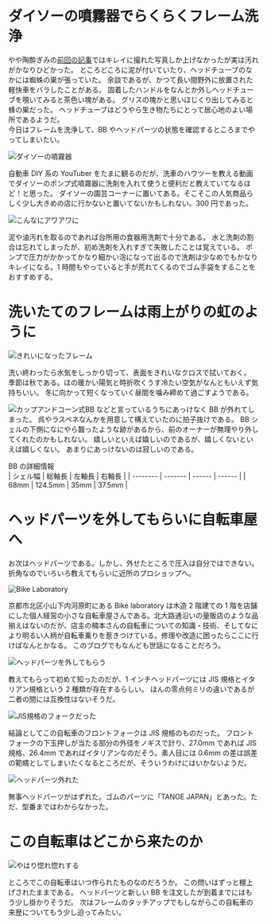 # ダイソーの噴霧器でらくらくフレーム洗浄

やや陶酔ぎみの[前回の記事](../raleigh-pioneer-classic-1)ではキレイに撮れた写真しか上げなかったが実は汚れがかなりひどかった。
ところどころに泥が付いていたり、ヘッドチューブのなかには蜘蛛の巣が張っていた。
余談であるが、かつて長い間野外に放置された軽快車をバラしたことがある。
固着したハンドルをなんとか外しヘッドチューブを覗いてみると茶色い塊がある。
グリスの塊かと思いほじくり出してみると蜂の巣だった。
ヘッドチューブはどうやら生き物たちにとって居心地のよい場所であるようだ。  
今日はフレームを洗浄して、BB やヘッドパーツの状態を確認するところまでやってしまいたい。

![ダイソーの噴霧器](./daiso_atomizer.jpg)

自動車 DIY 系の YouTuber をたまに観るのだが、洗車のハウツーを教える動画でダイソーのポンプ式噴霧器に洗剤を入れて使うと便利だと教えていてなるほど！と思った。
ダイソーの園芸コーナーに置いてある。そこそこの人気商品らしく少し大きめの店に行かないと置いてないかもしれない。300 円であった。

![こんなにアワアワに](./washout_dirt.jpg)

泥や油汚れを取るのであれば台所用の食器用洗剤で十分である。
水と洗剤の割合は忘れてしまったが、初め洗剤を入れすぎて失敗したことは覚えている。
ポンプで圧力がかかってかなり細かい泡になって出るので洗剤は少なめでもかなりキレイになる。1 時間もやっていると手が荒れてくるのでゴム手袋をすることをおすすめする。

# 洗いたてのフレームは雨上がりの虹のように

![きれいになったフレーム](./pikapika.jpg)

洗い終わったら水気をしっかり切って、表面をきれいなクロスで拭いておく。
季節は秋である。ほの暖かい陽気と時折吹くうす冷たい空気がなんともいえず気持ちいい。
冬に向かって短くなっていく昼間を噛み締めて過ごすようである。

![カップアンドコーン式BB](./bb.jpg)
などと言っているうちにあっけなく BB が外れてしまった。
呉やラスペネなんかを用意して構えていたのに拍子抜けである。
BB シェルの下側になにやら齧ったような跡があるから、前のオーナーが無理やり外してくれたのかもしれない。
嬉しいといえば嬉しいのであるが、嬉しくないといえば嬉しくない。
あまりにあっけないのは寂しいのである。

BB の詳細情報  
| シェル幅 | 総軸長 | 左軸長 | 右軸長 |
| -------- | ------- | ------ | ------ |
| 68mm | 124.5mm | 35mm | 37.5mm |

# ヘッドパーツを外してもらいに自転車屋へ

お次はヘッドパーツである。しかし、外せたところで圧入は自分ではできない。
折角なのでいろいろ教えてもらいに近所のプロショップへ。

![Bike Laboratory](./bike_laboratory.jpg)

京都市北区小山下内河原町にある Bike laboratory は木造 2 階建ての 1 階を店舗にした個人経営の小さな自転車屋さんである。北大路通沿いの量販店のような品揃えはないのだが、店主の楠本さんの自転車についての知識・技術、そしてなにより明るい人柄が自転車乗りを惹きつけている。修理や改造に困ったらここに行けばなんとかなる。
このブログでもなんども世話になることだろう。

![ヘッドパーツを外してもらう](./bike_laboratory_2.jpg)

教えてもらって初めて知ったのだが、1 インチヘッドパーツには JIS 規格とイタリアン規格という 2 種類が存在するらしい。
ほんの零点何ミリの違いであるが二者の間には互換性はないそうだ。

![JIS規格のフォークだった](./jis_fork.jpg)

結論としてこの自転車のフロントフォークは JIS 規格のものだった。
フロントフォークの下玉押しが当たる部分の外径をノギスで計り、27.0mm であれば JIS 規格、26.4mm であればイタリアンなのだそう。素人目には 0.6mm の差は誤差の範疇としてしまいたくなるところだが、そういうわけにはいかないようだ。

![ヘッドパーツ外れた](./headparts.jpg)

無事ヘッドパーツがはずれた。ゴムのパーツに「TANGE JAPAN」とあった。ただ、型番まではわからなかった。

# この自転車はどこから来たのか

![やはり惚れ惚れする](./bike_laboratory_3.jpg)

ところでこの自転車はいつ作られたものなのだろうか。
この問いはずっと棚上げされたままである。
ヘッドパーツと新しい BB を注文したが到着までにはもう少し掛かりそうだ。
次はフレームのタッチアップでもしながらこの自転車の来歴についてもう少し迫ってみたい。
